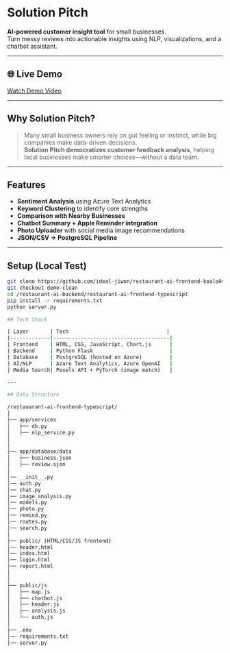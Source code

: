 # Solution Pitch

**AI-powered customer insight tool** for small businesses.  
Turn messy reviews into actionable insights using NLP, visualizations, and a chatbot assistant.

---

## 🌐 Live Demo
[Watch Demo Video](https://youtu.be/3tz_CI7PQ_E)

---

##  Why Solution Pitch?

> Many small business owners rely on gut feeling or instinct, while big companies make data-driven decisions.  
> **Solution Pitch democratizes customer feedback analysis**, helping local businesses make smarter choices—without a data team.

---

##  Features

- **Sentiment Analysis** using Azure Text Analytics
- **Keyword Clustering** to identify core strengths
- **Comparison with Nearby Businesses**
- **Chatbot Summary + Apple Reminder integration**
- **Photo Uploader** with social media image recommendations
- **JSON/CSV → PostgreSQL Pipeline**

---
## Setup (Local Test)

```bash
git clone https://github.com/ideal-jiwon/restaurant-ai-frontend-koala94.git
git checkout demo-clean
cd /restaurant-ai-backend/restaurant-ai-frontend-typescript
pip install -r requirements.txt
python server.py

## Tech Stack

| Layer       | Tech                                |
|-------------|--------------------------------------|
| Frontend    | HTML, CSS, JavaScript, Chart.js      |
| Backend     | Python Flask                         |
| Database    | PostgreSQL (hosted on Azure)         |
| AI/NLP      | Azure Text Analytics, Azure OpenAI   |
| Media Search| Pexels API + PyTorch (image match)   |

---

## Data Structure

/restauarant-ai-frontend-typescript/
│
|── app/services           
│   ├── db.py
│   ├── nlp_service.py  
│   
│
|── app/database/data            
│   ├── business.json
│   ├── review.sjon
│           
│── __init__.py
│── auth.py
│── chat.py
│── image_analysis.py
│── models.py
│── photo.py
│── remind.py
│── routes.py
│── search.py
│
├── public/ (HTML/CSS/JS frontend)
│── header.html
│── index.html
│── login.html
│── report.html
│   
│
├── public/js
│   ├── map.js
│   ├── chatbot.js
│   ├── header.js
│   ├── analysis.js
│   └── auth.js
│
├── .env            
│── requirements.txt
│── server.py



